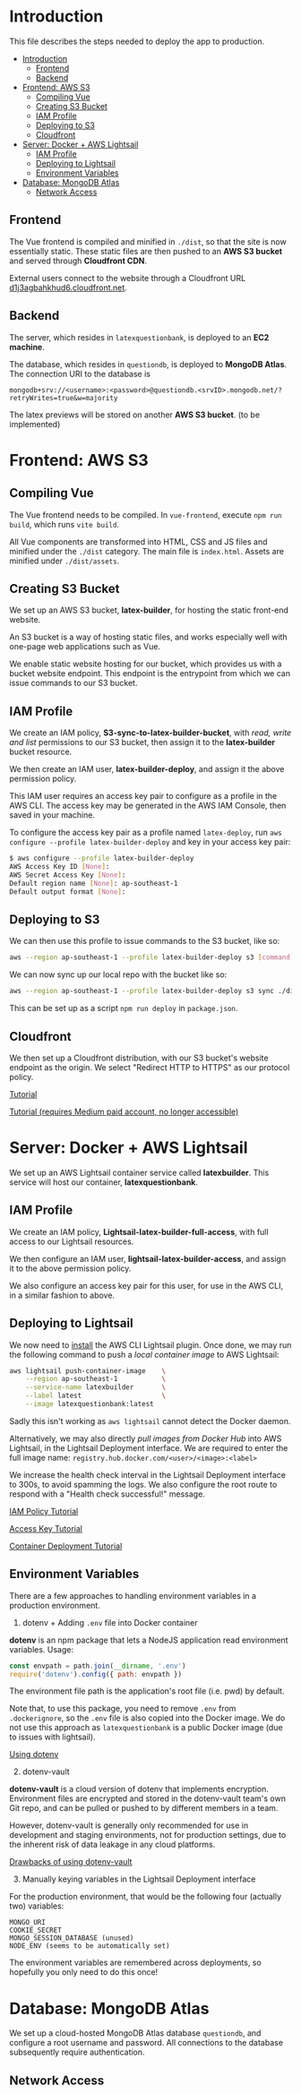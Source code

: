 # Introduction

This file describes the steps needed to deploy the app to production.

- [Introduction](#introduction)
  - [Frontend](#frontend)
  - [Backend](#backend)
- [Frontend: AWS S3](#frontend-aws-s3)
  - [Compiling Vue](#compiling-vue)
  - [Creating S3 Bucket](#creating-s3-bucket)
  - [IAM Profile](#iam-profile)
  - [Deploying to S3](#deploying-to-s3)
  - [Cloudfront](#cloudfront)
- [Server: Docker + AWS Lightsail](#server-docker--aws-lightsail)
  - [IAM Profile](#iam-profile-1)
  - [Deploying to Lightsail](#deploying-to-lightsail)
  - [Environment Variables](#environment-variables)
- [Database: MongoDB Atlas](#database-mongodb-atlas)
  - [Network Access](#network-access)

## Frontend

The Vue frontend is compiled and minified in `./dist`, so that the site is now essentially static. These static files are then pushed to an **AWS S3 bucket** and served through **Cloudfront CDN**.

External users connect to the website through a Cloudfront URL [d1j3agbahkhud6.cloudfront.net](https://d1j3agbahkhud6.cloudfront.net).

## Backend

The server, which resides in `latexquestionbank`, is deployed to an **EC2 machine**.

The database, which resides in `questiondb`, is deployed to **MongoDB Atlas**. The connection URI to the database is
```
mongodb+srv://<username>:<password>@questiondb.<srvID>.mongodb.net/?retryWrites=true&w=majority
```

The latex previews will be stored on another **AWS S3 bucket**. (to be implemented)

# Frontend: AWS S3

## Compiling Vue

The Vue frontend needs to be compiled. In `vue-frontend`, execute `npm run build`, which runs `vite build`.

All Vue components are transformed into HTML, CSS and JS files and minified under the `./dist` category. The main file is `index.html`. Assets are minified under `./dist/assets`.

## Creating S3 Bucket

We set up an AWS S3 bucket, **latex-builder**, for hosting the static front-end website.

An S3 bucket is a way of hosting static files, and works especially well with one-page web applications such as Vue.

We enable static website hosting for our bucket, which provides us with a bucket website endpoint. This endpoint is the entrypoint from which we can issue commands to our S3 bucket.

## IAM Profile

We create an IAM policy, **S3-sync-to-latex-builder-bucket**, with _read, write and list_ permissions to our S3 bucket, then assign it to the **latex-builder** bucket resource.

We then create an IAM user, **latex-builder-deploy**, and assign it the above permission policy. 

This IAM user requires an access key pair to configure as a profile in the AWS CLI. The access key may be generated in the AWS IAM Console, then saved in your machine.

To configure the access key pair as a profile named `latex-deploy`, run `aws configure --profile latex-builder-deploy` and key in your access key pair:
```sh
$ aws configure --profile latex-builder-deploy
AWS Access Key ID [None]: 
AWS Secret Access Key [None]: 
Default region name [None]: ap-southeast-1
Default output format [None]:
```

## Deploying to S3

We can then use this profile to issue commands to the S3 bucket, like so:
```sh
aws --region ap-southeast-1 --profile latex-builder-deploy s3 [command]
```
We can now sync up our local repo with the bucket like so:
```sh
aws --region ap-southeast-1 --profile latex-builder-deploy s3 sync ./dist [S3URI]
```
This can be set up as a script `npm run deploy` in `package.json`.

## Cloudfront

We then set up a Cloudfront distribution, with our S3 bucket's website endpoint as the origin. We select "Redirect HTTP to HTTPS" as our protocol policy.

[Tutorial](https://medium.com/@kyashkarande/deploy-vuejs-app-on-aws-s3-with-cloudfront-distribution-and-a-custom-domain-9058bf39f0a3)

[Tutorial (requires Medium paid account, no longer accessible)](https://levelup.gitconnected.com/deploying-vue-js-to-aws-with-https-and-a-custom-domain-name-3ae1f79fe188)

# Server: Docker + AWS Lightsail

We set up an AWS Lightsail container service called **latexbuilder**. This service will host our container, **latexquestionbank**.

## IAM Profile

We create an IAM policy, **Lightsail-latex-builder-full-access**, with full access to our Lightsail resources.

We then configure an IAM user, **lightsail-latex-builder-access**, and assign it to the above permission policy.

We also configure an access key pair for this user, for use in the AWS CLI, in a similar fashion to above.

## Deploying to Lightsail

We now need to [install](https://lightsail.aws.amazon.com/ls/docs/en_us/articles/amazon-lightsail-install-software) the AWS CLI Lightsail plugin. Once done, we may run the following command to push a *local container image* to AWS Lightsail:
```sh
aws lightsail push-container-image    \
    --region ap-southeast-1           \
    --service-name latexbuilder       \
    --label latest                    \
    --image latexquestionbank:latest
```
Sadly this isn't working as `aws lightsail` cannot detect the Docker daemon.

Alternatively, we may also directly *pull images from Docker Hub* into AWS Lightsail, in the Lightsail Deployment interface. We are required to enter the full image name: `registry.hub.docker.com/<user>/<image>:<label>`

We increase the health check interval in the Lightsail Deployment interface to 300s, to avoid spamming the logs. We also configure the root route to respond with a "Health check successful!" message.

[IAM Policy Tutorial](https://lightsail.aws.amazon.com/ls/docs/en_us/articles/amazon-lightsail-managing-access-for-an-iam-user)

[Access Key Tutorial](https://lightsail.aws.amazon.com/ls/docs/en_us/articles/lightsail-how-to-set-up-access-keys-to-use-sdk-api-cli)

[Container Deployment Tutorial](https://aws.amazon.com/tutorials/deploy-webapp-lightsail/module-three/)

## Environment Variables

There are a few approaches to handling environment variables in a production environment.

1. dotenv + Adding `.env` file into Docker container

**dotenv** is an npm package that lets a NodeJS application read environment variables. Usage:
```js
const envpath = path.join(__dirname, '.env')
require('dotenv').config({ path: envpath })
```
The environment file path is the application's root file (i.e. pwd) by default.

Note that, to use this package, you need to remove `.env` from `.dockerignore`, so the `.env` file is also copied into the Docker image. We do not use this approach as `latexquestionbank` is a public Docker image (due to issues with lightsail).

[Using dotenv](https://stackoverflow.com/questions/42335016/dotenv-file-is-not-loading-environment-variables)

2. dotenv-vault

**dotenv-vault** is a cloud version of dotenv that implements encryption. Environment files are encrypted and stored in the dotenv-vault team's own Git repo, and can be pulled or pushed to by different members in a team.

However, dotenv-vault is generally only recommended for use in development and staging environments, not for production settings, due to the inherent risk of data leakage in any cloud platforms.

[Drawbacks of using dotenv-vault](https://stackoverflow.com/questions/52546426/is-module-dotenv-for-development-only)

3. Manually keying variables in the Lightsail Deployment interface

For the production environment, that would be the following four (actually two) variables:
```
MONGO_URI
COOKIE_SECRET
MONGO_SESSION_DATABASE (unused)
NODE_ENV (seems to be automatically set)
```
The environment variables are remembered across deployments, so hopefully you only need to do this once!

# Database: MongoDB Atlas

We set up a cloud-hosted MongoDB Atlas database `questiondb`, and configure a root username and password. All connections to the database subsequently require authentication.

## Network Access

